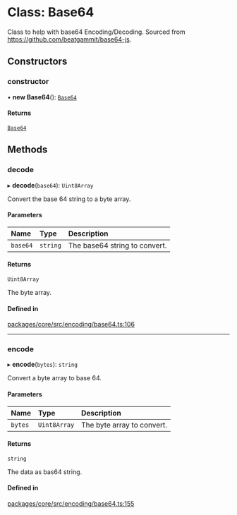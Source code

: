 # Class: Base64

Class to help with base64 Encoding/Decoding.
Sourced from https://github.com/beatgammit/base64-js.

## Constructors

### constructor

• **new Base64**(): [`Base64`](Base64.md)

#### Returns

[`Base64`](Base64.md)

## Methods

### decode

▸ **decode**(`base64`): `Uint8Array`

Convert the base 64 string to a byte array.

#### Parameters

| Name     | Type     | Description                   |
| :------- | :------- | :---------------------------- |
| `base64` | `string` | The base64 string to convert. |

#### Returns

`Uint8Array`

The byte array.

#### Defined in

[packages/core/src/encoding/base64.ts:106](https://github.com/gtscio/framework/blob/51767d6/packages/core/src/encoding/base64.ts#L106)

---

### encode

▸ **encode**(`bytes`): `string`

Convert a byte array to base 64.

#### Parameters

| Name    | Type         | Description                |
| :------ | :----------- | :------------------------- |
| `bytes` | `Uint8Array` | The byte array to convert. |

#### Returns

`string`

The data as bas64 string.

#### Defined in

[packages/core/src/encoding/base64.ts:155](https://github.com/gtscio/framework/blob/51767d6/packages/core/src/encoding/base64.ts#L155)
